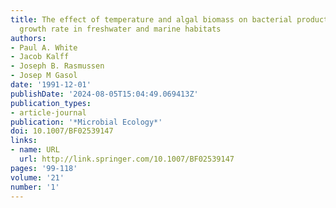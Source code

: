 ```yaml
---
title: The effect of temperature and algal biomass on bacterial production and specific
  growth rate in freshwater and marine habitats
authors:
- Paul A. White
- Jacob Kalff
- Joseph B. Rasmussen
- Josep M Gasol
date: '1991-12-01'
publishDate: '2024-08-05T15:04:49.069413Z'
publication_types:
- article-journal
publication: '*Microbial Ecology*'
doi: 10.1007/BF02539147
links:
- name: URL
  url: http://link.springer.com/10.1007/BF02539147
pages: '99-118'
volume: '21'
number: '1'
---
```


